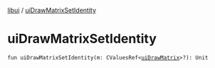 [libui](README.md) / [uiDrawMatrixSetIdentity](ui-draw-matrix-set-identity.md)

# uiDrawMatrixSetIdentity

`fun uiDrawMatrixSetIdentity(m: CValuesRef<`[`uiDrawMatrix`](ui-draw-matrix/README.md)`>?): Unit`
